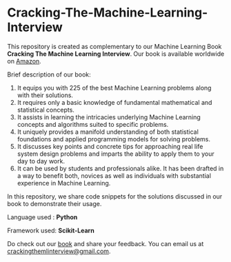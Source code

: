 # Cracking-The-Machine-Learning-Interview
This repository is created as complementary to our Machine Learning Book **Cracking The Machine Learning Interview**. Our book is available worldwide on 
[Amazon](https://www.amazon.com/Cracking-Machine-Learning-Interview/dp/B07K4Y6T3J).


Brief description of our book:
1. It equips you with 225 of the best Machine Learning problems along with their solutions.
2. It requires only a basic knowledge of fundamental mathematical and statistical concepts.
3. It assists in learning the intricacies underlying Machine Learning concepts and algorithms suited to specific problems.
4. It uniquely provides a manifold understanding of both statistical foundations and applied programming models for solving problems.
5. It discusses key points and concrete tips for approaching real life system design problems and imparts the ability to apply them to your day to day work.
6. It can be used by students and professionals alike. It has been drafted in a way to benefit both, novices as well as individuals with substantial experience in Machine Learning.


In this repository, we share code snippets for the solutions discussed in our book to demonstrate their usage.

Language used : **Python**

Framework used: **Scikit-Learn**

Do check out our [book](https://www.amazon.com/Cracking-Machine-Learning-Interview/dp/B07K4Y6T3J) and share your feedback. You can email us at crackingthemlinterview@gmail.com.
